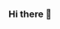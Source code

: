 ### Hi there 👋

<!--
**melormelike/melormelike** is a ✨ _special_ ✨ repository because its `README.md` (this file) appears on your GitHub profile.

Here are some ideas to get you started:

Hi 👋, I'm Melike Gundogdu

A junior full stack developer from Turkey!

- 🌱 I’m currently learning **React, Python**

- 👨‍💻 I have just gratuated from Le wagon full stack web development bootcamp. I learnt HTML, CSS, JS, Ruby within 10 weeks.

- 📫 How to reach me **gundogdu.mel@gmail.com**
